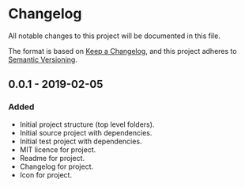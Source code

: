 # Changelog

All notable changes to this project will be documented in this file.

The format is based on [Keep a Changelog](https://keepachangelog.com/en/1.0.0/), and this project adheres to [Semantic Versioning](https://semver.org/).

## 0.0.1 - 2019-02-05

### Added

- Initial project structure (top level folders).
- Initial source project with dependencies.
- Initial test project with dependencies.
- MIT licence for project.
- Readme for project.
- Changelog for project.
- Icon for project.